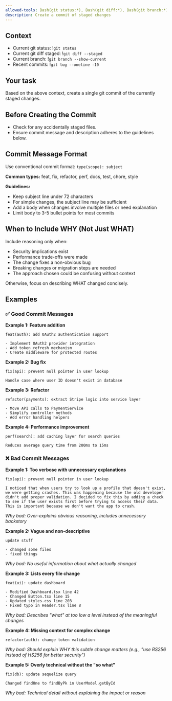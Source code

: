 ```yaml
---
allowed-tools: Bash(git status:*), Bash(git diff:*), Bash(git branch:*), Bash(git log:*), Bash(git commit:*)
description: Create a commit of staged changes
---
```


## Context

- Current git status: !`git status`
- Current git diff staged: !`git diff --staged`
- Current branch: !`git branch --show-current`
- Recent commits: !`git log --oneline -10`

## Your task

Based on the above context, create a single git commit of the currently staged changes.

## Before Creating the Commit

- Check for any accidentally staged files.
- Ensure commit message and description adheres to the guidelines below.

## Commit Message Format

Use conventional commit format: `type(scope): subject`

**Common types:** feat, fix, refactor, perf, docs, test, chore, style

**Guidelines:**
- Keep subject line under 72 characters
- For simple changes, the subject line may be sufficient
- Add a body when changes involve multiple files or need explanation
- Limit body to 3-5 bullet points for most commits

## When to Include WHY (Not Just WHAT)

Include reasoning only when:
- Security implications exist
- Performance trade-offs were made
- The change fixes a non-obvious bug
- Breaking changes or migration steps are needed
- The approach chosen could be confusing without context

Otherwise, focus on describing WHAT changed concisely.

## Examples

### ✅ Good Commit Messages

**Example 1: Feature addition**
```
feat(auth): add OAuth2 authentication support

- Implement OAuth2 provider integration
- Add token refresh mechanism
- Create middleware for protected routes
```

**Example 2: Bug fix**
```
fix(api): prevent null pointer in user lookup

Handle case where user ID doesn't exist in database
```

**Example 3: Refactor**
```
refactor(payments): extract Stripe logic into service layer

- Move API calls to PaymentService
- Simplify controller methods
- Add error handling helpers
```

**Example 4: Performance improvement**
```
perf(search): add caching layer for search queries

Reduces average query time from 200ms to 15ms
```

### ❌ Bad Commit Messages

**Example 1: Too verbose with unnecessary explanations**
```
fix(api): prevent null pointer in user lookup

I noticed that when users try to look up a profile that doesn't exist,
we were getting crashes. This was happening because the old developer
didn't add proper validation. I decided to fix this by adding a check
to see if the user exists first before trying to access their data.
This is important because we don't want the app to crash.
```
*Why bad: Over-explains obvious reasoning, includes unnecessary backstory*

**Example 2: Vague and non-descriptive**
```
update stuff

- changed some files
- fixed things
```
*Why bad: No useful information about what actually changed*

**Example 3: Lists every file change**
```
feat(ui): update dashboard

- Modified Dashboard.tsx line 42
- Changed Button.tsx line 15
- Updated styles.css line 203
- Fixed typo in Header.tsx line 8
```
*Why bad: Describes "what" at too low a level instead of the meaningful changes*

**Example 4: Missing context for complex change**
```
refactor(auth): change token validation
```
*Why bad: Should explain WHY this subtle change matters (e.g., "use RS256 instead of HS256 for better security")*

**Example 5: Overly technical without the "so what"**
```
fix(db): update sequelize query

Changed findOne to findByPk in UserModel.getById
```
*Why bad: Technical detail without explaining the impact or reason*
